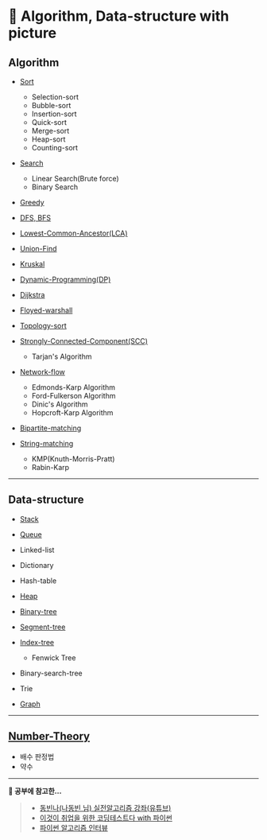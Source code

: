 # 📃 Algorithm, Data-structure with picture

## Algorithm

- [Sort](https://github.com/ryong9rrr/algorithm-basic-c/tree/master/Algorithm/Sort)

  - Selection-sort
  - Bubble-sort
  - Insertion-sort
  - Quick-sort
  - Merge-sort
  - Heap-sort
  - Counting-sort

- [Search](https://github.com/ryong9rrr/algorithm-basic-c/tree/master/Algorithm/Search)

  - Linear Search(Brute force)
  - Binary Search

- [Greedy](https://github.com/ryong9rrr/algorithm-basic-c/tree/master/Algorithm/Greedy)

- [DFS, BFS](https://github.com/ryong9rrr/algorithm-basic-c/tree/master/Algorithm/DFS%2C%20BFS)

- [Lowest-Common-Ancestor(LCA)](https://github.com/ryong9rrr/algorithm-basic-c/tree/master/Algorithm/LCA)

- [Union-Find](https://github.com/ryong9rrr/algorithm-basic-c/tree/master/Algorithm/Union-Find)

- [Kruskal](https://github.com/ryong9rrr/algorithm-basic-c/tree/master/Algorithm/Kruskal)

- [Dynamic-Programming(DP)](https://github.com/ryong9rrr/algorithm-basic-c/tree/master/Algorithm/DP)

- [Dijkstra](https://github.com/ryong9rrr/algorithm-basic-c/tree/master/Algorithm/Dijkstra)

- [Floyed-warshall](https://github.com/ryong9rrr/algorithm-basic-c/tree/master/Algorithm/Floyed-warshall)

- [Topology-sort](https://github.com/ryong9rrr/algorithm-basic-c/tree/master/Algorithm/Topology-sort)

- [Strongly-Connected-Component(SCC)](https://github.com/ryong9rrr/algorithm-basic-c/tree/master/Algorithm/SCC)

  - Tarjan's Algorithm

- [Network-flow](https://github.com/ryong9rrr/algorithm-basic-c/tree/master/Algorithm/Network-flow)

  - Edmonds-Karp Algorithm
  - Ford-Fulkerson Algorithm
  - Dinic's Algorithm
  - Hopcroft-Karp Algorithm

- [Bipartite-matching](https://github.com/ryong9rrr/algorithm-basic-c/tree/master/Algorithm/Bipartite-matching)

- [String-matching](https://github.com/ryong9rrr/algorithm-basic-c/tree/master/Algorithm/String-matching)

  - KMP(Knuth-Morris-Pratt)
  - Rabin-Karp

---

## Data-structure

- [Stack](https://github.com/ryong9rrr/algorithm-basic-c/tree/master/Data-structure/Stack)
- [Queue](https://github.com/ryong9rrr/algorithm-basic-c/tree/master/Data-structure/Queue)
- Linked-list
- Dictionary
- Hash-table
- [Heap](https://github.com/ryong9rrr/algorithm-basic-c/tree/master/Data-structure/Heap)
- [Binary-tree](https://github.com/ryong9rrr/algorithm-basic-c/tree/master/Data-structure/Binary-tree)
- [Segment-tree](https://github.com/ryong9rrr/algorithm-basic-c/tree/master/Data-structure/Segment-tree)
- [Index-tree](https://github.com/ryong9rrr/algorithm-basic-c/tree/master/Data-structure/Index-tree)

  - Fenwick Tree

- Binary-search-tree
- Trie
- [Graph](https://github.com/ryong9rrr/algorithm-basic-c/tree/master/Data-structure/Graph)

---

## [Number-Theory](https://github.com/ryong9rrr/algorithm-basic-c/tree/master/Number-Theory)

- 배수 판정법
- 약수

---

<strong>💖 공부에 참고한...</strong>

> - [동빈나(나동빈 님) 실전알고리즘 강좌(유튜브)](https://www.youtube.com/watch?v=qQ5iLNjpxSk&list=PLRx0vPvlEmdDHxCvAQS1_6XV4deOwfVrz&index=1)
> - [이것이 취업을 위한 코딩테스트다 with 파이썬](https://www.hanbit.co.kr/store/books/look.php?p_code=B8945183661)
> - [파이썬 알고리즘 인터뷰](http://www.kyobobook.co.kr/product/detailViewKor.laf?mallGb=KOR&ejkGb=KOR&barcode=9791189909178)
